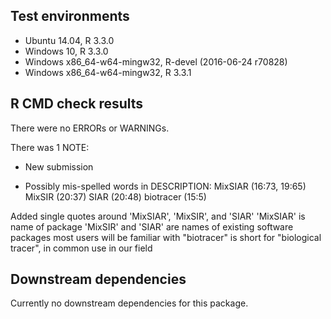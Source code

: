 ## Test environments
* Ubuntu 14.04, R 3.3.0
* Windows 10, R 3.3.0
* Windows x86_64-w64-mingw32, R-devel (2016-06-24 r70828)
* Windows x86_64-w64-mingw32, R 3.3.1

## R CMD check results
There were no ERRORs or WARNINGs.

There was 1 NOTE:

* New submission

* Possibly mis-spelled words in DESCRIPTION:
    MixSIAR (16:73, 19:65)
    MixSIR (20:37)
    SIAR (20:48)
    biotracer (15:5)

Added single quotes around 'MixSIAR', 'MixSIR', and 'SIAR'
'MixSIAR' is name of package
'MixSIR' and 'SIAR' are names of existing software packages most users will be familiar with
"biotracer" is short for "biological tracer", in common use in our field

## Downstream dependencies
Currently no downstream dependencies for this package.
